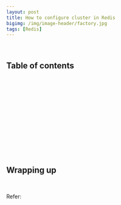 ```yaml
---
layout: post
title: How to configure cluster in Redis
bigimg: /img/image-header/factory.jpg
tags: [Redis]
---
```




<br>

## Table of contents





<br>

## 






<br>

## 





<br>

## 





<br>

## 






<br>

## Wrapping up






<br>

Refer:

[]()

